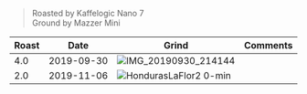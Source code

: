 > Roasted by Kaffelogic Nano 7<br>
> Ground by Mazzer Mini

| Roast | Date       | Grind | Comments |
|-------|------------|-------|----------
| 4.0   | 2019-09-30 | ![IMG_20190930_214144](https://user-images.githubusercontent.com/2862029/65863884-76a77e80-e3cd-11e9-972c-c0a6ab7d5201.jpg) | 
| 2.0 | 2019-11-06 | ![HondurasLaFlor2 0-min](https://user-images.githubusercontent.com/2862029/68875133-30349600-0767-11ea-8cae-3dd9a9c3ed62.jpeg)
